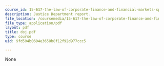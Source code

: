 ```yaml
---
course_id: 15-617-the-law-of-corporate-finance-and-financial-markets-spring-2004
description: Justice Department report.
file_location: /coursemedia/15-617-the-law-of-corporate-finance-and-financial-markets-spring-2004/9fd504b0694e3658b8f12f92d977ccc5_doj.pdf
file_type: application/pdf
layout: pdf
title: doj.pdf
type: course
uid: 9fd504b0694e3658b8f12f92d977ccc5

---
```

None